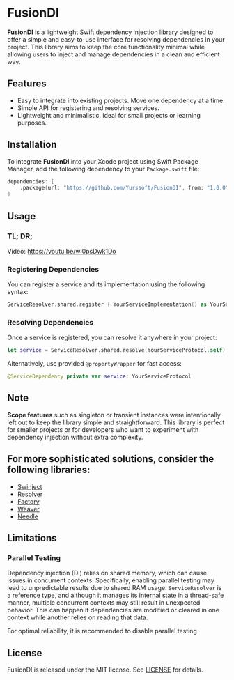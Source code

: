 # FusionDI

**FusionDI** is a lightweight Swift dependency injection library designed to offer a simple and easy-to-use interface for resolving dependencies in your project. This library aims to keep the core functionality minimal while allowing users to inject and manage dependencies in a clean and efficient way.

## Features

- Easy to integrate into existing projects. Move one dependency at a time.
- Simple API for registering and resolving services.
- Lightweight and minimalistic, ideal for small projects or learning purposes.

## Installation

To integrate **FusionDI** into your Xcode project using Swift Package Manager, add the following dependency to your `Package.swift` file:

```swift
dependencies: [
    .package(url: "https://github.com/Yurssoft/FusionDI", from: "1.0.0")
]
```

## Usage

### TL; DR;
Video: https://youtu.be/wi0psDwk1Do

### Registering Dependencies

You can register a service and its implementation using the following syntax:

```swift
ServiceResolver.shared.register { YourServiceImplementation() as YourServiceProtocol }
```

### Resolving Dependencies

Once a service is registered, you can resolve it anywhere in your project:

```swift
let service = ServiceResolver.shared.resolve(YourServiceProtocol.self)
```

Alternatively, use provided `@propertyWrapper` for fast access:

```swift
@ServiceDependency private var service: YourServiceProtocol
```

## Note

**Scope features** such as singleton or transient instances were intentionally left out to keep the library simple and straightforward. This library is perfect for smaller projects or for developers who want to experiment with dependency injection without extra complexity.

## For more sophisticated solutions, consider the following libraries: 
- [Swinject](https://github.com/Swinject/Swinject)
- [Resolver](https://github.com/hmlongco/Resolver)
- [Factory](https://github.com/hmlongco/Factory)
- [Weaver](https://github.com/scribd/Weaver)
- [Needle](https://github.com/uber/needle)

## Limitations
### Parallel Testing
Dependency injection (DI) relies on shared memory, which can cause issues in concurrent contexts. Specifically, enabling parallel testing may lead to unpredictable results due to shared RAM usage. `ServiceResolver` is a reference type, and although it manages its internal state in a thread-safe manner, multiple concurrent contexts may still result in unexpected behavior. This can happen if dependencies are modified or cleared in one context while another relies on reading that data.

For optimal reliability, it is recommended to disable parallel testing.

## License

FusionDI is released under the MIT license. See [LICENSE](./LICENSE) for details.

